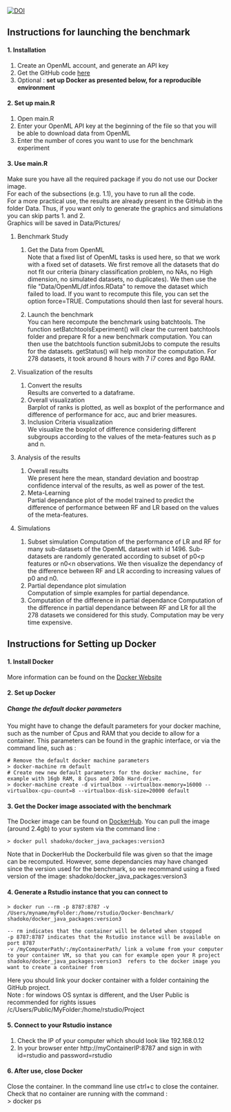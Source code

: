 [![DOI](https://zenodo.org/badge/65920602.svg)](https://zenodo.org/badge/latestdoi/65920602)


## Instructions for launching the benchmark

#### 1. Installation
1. Create an OpenML account, and generate an API key
2. Get the GitHub code [here](https://github.com/RaphaelCouronne/IBE_Benchmark-OpenML)
3. Optional : **set up Docker as presented below, for a reproducible environment**


#### 2. Set up main.R
1. Open main.R 
2. Enter your OpenML API key at the beginning of the file so that you will be able to download data from OpenML
3. Enter the number of cores you want to use for the benchmark experiment

#### 3. Use main.R

Make sure you have all the required package if you do not use our Docker image.  
For each of the subsections (e.g. 1.1), you have to run all the code.  
For a more practical use, the results are already present in the GitHub in the folder Data. Thus, if you want only to generate the graphics and simulations you can skip parts 1. and 2.  
Graphics will be saved in Data/Pictures/

1. Benchmark Study
	1. Get the Data from OpenML  
Note that a fixed list of OpenML tasks is used here, so that we work with a fixed set of datasets. We first remove all the datasets that do not fit our criteria (binary classification problem, no NAs, no High dimension, no simulated datasets, no duplicates). We then use the file "Data/OpenML/df.infos.RData" to remove the dataset which failed to load. If you want to recompute this file, you can set the option force=TRUE. Computations should then last for several hours.

	2. Launch the benchmark  
You can here recompute the benchmark using batchtools. The function setBatchtoolsExperiment() will clear the current batchtools folder and prepare R for a new benchmark computation. You can then use the batchtools function submitJobs to compute the results for the datasets. getStatus() will help monitor the computation. For 278 datasets, it took around 8 hours with 7 i7 cores and 8go RAM.
2. Visualization of the results
	1. Convert the results  
Results are converted to a dataframe.
	2. Overall visualization  
Barplot of ranks is plotted, as well as boxplot of the performance and difference of performance for acc, auc and brier measures.
	3. Inclusion Criteria visualization  
We visualize the boxplot of difference considering different subgroups according to the values of the meta-features such as p and n.  
  
3. Analysis of the results  
	1. Overall results  
We present here the mean, standard deviation and boostrap confidence interval of the results, as well as power of the test.
	2. Meta-Learning  
Partial dependance plot of the model trained to predict the difference of performance between RF and LR based on the values of the meta-features.

4. Simulations
	1. Subset simulation
Computation of the performance of LR and RF for many sub-datasets of the OpenML dataset with id 1496. Sub-datasets are randomly generated according to subset of p0<p features or n0<n observations. We then visualize the dependancy of the difference between RF and LR according to increasing values of p0 and n0.
	2. Partial dependance plot simulation  
Computation of simple examples for partial dependance.
	3. Computation of the difference in partial dependance
Computation of the difference in partial dependance between RF and LR for all the 278 datasets we considered for this study. Computation may be very time expensive.




## Instructions for Setting up Docker

#### 1. Install Docker
More information can be found on the [Docker Website](https://docs.docker.com/engine/installation/)

#### 2. Set up Docker

##### Change the default docker parameters
You might have to change the default parameters for your docker machine, such as the number of Cpus and RAM that you decide to allow for a container. This parameters can be found in the graphic interface, or via the command line, such as :

	# Remove the default docker machine parameters  
	> docker-machine rm default   
	# Create new new default parameters for the docker machine, for example with 16gb RAM, 8 Cpus and 20Gb Hard-drive.  
	> docker-machine create -d virtualbox --virtualbox-memory=16000 --virtualbox-cpu-count=8 --virtualbox-disk-size=20000 default  


#### 3. Get the Docker image associated with the benchmark
The Docker image can be found on [DockerHub](https://hub.docker.com/r/shadoko/docker_java_packages/). You can pull the image (around 2.4gb) to your system via the command line :

	> docker pull shadoko/docker_java_packages:version3

Note that in DockerHub the Dockerbuild file was given so that the image can be recomputed. However, some dependancies may have changed since the version used for the benchmark, so we recommand using a fixed version of the image: shadoko/docker_java_packages:version3

#### 4. Generate a Rstudio instance that you can connect to
    > docker run --rm -p 8787:8787 -v /Users/myname/myFolder:/home/rstudio/Docker-Benchmark/ shadoko/docker_java_packages:version3

    -- rm indicates that the container will be deleted when stopped
    -p 8787:8787 indicates that the Rstudio instance will be available on port 8787
    -v /myComputerPath/:/myContainerPath/ link a volume from your computer to your container VM, so that you can for example open your R project
    shadoko/docker_java_packages:version3  refers to the docker image you want to create a container from

Here you should link your docker container with a folder containing the GitHub project.  
Note : for windows OS syntax is different, and the User Public is recommended for rights issues /c/Users/Public/MyFolder:/home/rstudio/Project 


#### 5. Connect to your Rstudio instance
1. Check the IP of your computer which should look like 192.168.0.12
2. In your browser enter http://myContainerIP:8787 and sign in with id=rstudio and password=rstudio


#### 6. After use, close Docker
Close the container. In the command line use ctrl+c to close the container.  
Check that no container are running with the command :  
	> docker ps



